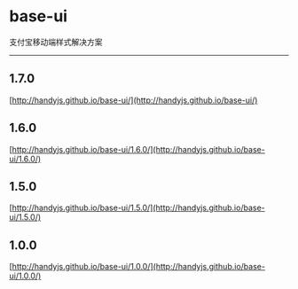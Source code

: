 # base-ui

支付宝移动端样式解决方案
___

## 1.7.0

[http://handyjs.github.io/base-ui/](http://handyjs.github.io/base-ui/)

## 1.6.0

[http://handyjs.github.io/base-ui/1.6.0/](http://handyjs.github.io/base-ui/1.6.0/)

## 1.5.0

[http://handyjs.github.io/base-ui/1.5.0/](http://handyjs.github.io/base-ui/1.5.0/)

## 1.0.0

[http://handyjs.github.io/base-ui/1.0.0/](http://handyjs.github.io/base-ui/1.0.0/)
